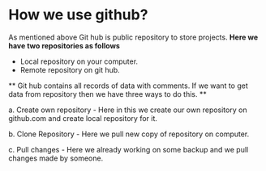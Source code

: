 # How we use github?

As mentioned above Git hub is public repository to store projects.
**Here we have two repositories as follows**
* Local repository on your computer.
* Remote repository on git hub.

** Git hub contains all records of data with comments. If we want to get data from repository then we have three ways to do this. **

a. Create own repository - 
Here in this we create our own repository on github.com and create local repository for it.

b. Clone Repository - 
Here we pull new copy of repository on computer.

c. Pull changes - 
Here we already working on some backup and we pull changes made by someone.